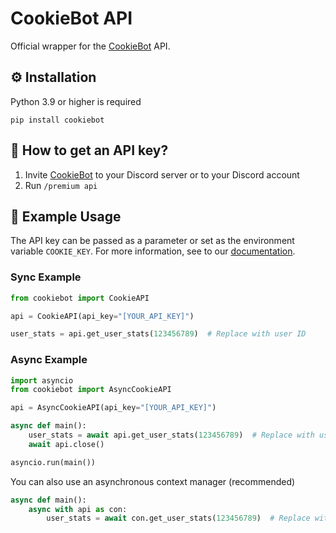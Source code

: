# CookieBot API
Official wrapper for the [CookieBot](https://cookie-bot.xyz) API.

## ⚙️ Installation
Python 3.9 or higher is required
```
pip install cookiebot
```

## 🔑 How to get an API key?
1. Invite [CookieBot](https://cookie-bot.xyz) to your Discord server or to your Discord account
2. Run `/premium api`

## 🚀 Example Usage
The API key can be passed as a parameter or set as the environment variable `COOKIE_KEY`.
For more information, see to our [documentation](https://cookie-bot.xyz/docs/api).

### Sync Example
```python
from cookiebot import CookieAPI

api = CookieAPI(api_key="[YOUR_API_KEY]")

user_stats = api.get_user_stats(123456789)  # Replace with user ID
```
### Async Example
```python
import asyncio
from cookiebot import AsyncCookieAPI

api = AsyncCookieAPI(api_key="[YOUR_API_KEY]")

async def main():
    user_stats = await api.get_user_stats(123456789)  # Replace with user ID
    await api.close()

asyncio.run(main())
```
You can also use an asynchronous context manager (recommended)
```python
async def main():
    async with api as con:
        user_stats = await con.get_user_stats(123456789)  # Replace with user ID
```
